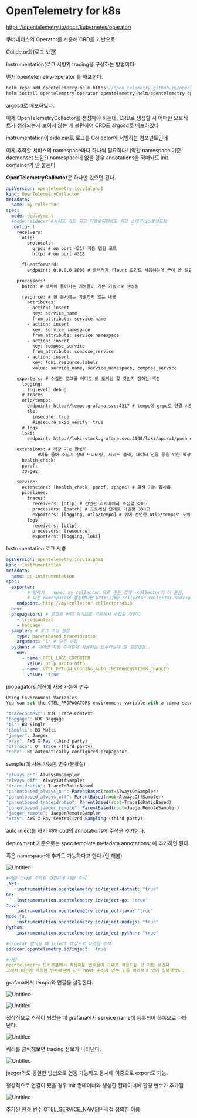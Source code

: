 # OpenTelemetry for k8s

https://opentelemetry.io/docs/kubernetes/operator/

쿠버네티스의 Operator를 사용해 CRD를 기반으로 

Collector와(로그 보관) 

Instrumentation(로그 서빙?) tracing을 구성하는 방법이다.

먼저 opentelemetry-operator 를 배포한다.

```jsx
helm repo add opentelemetry-helm https://open-telemetry.github.io/opentelemetry-helm-charts
helm install opentelemetry-operator opentelemetry-helm/opentelemetry-operator --version 0.43.1
```

argocd로 배포하였다.

이제 OpenTelemetryCollector를 생성해야 하는데, CRD로 생성할 시 어떠한 오브젝트가 생성되는지 보이지 않는 게 불편하여 CRD도 argocd로 배포하였다

instrumentation이 side car로 로그를 Collector에 서빙하는 컴포넌트인데 

이게 추적할 서비스의 namespace마다 하나씩 필요하다!  (약간 namespace 기준 daemonset 느낌?)
namespace에 없을 경우 annotations을 적어놔도 init container가 안 붙는다

**OpenTelemetryCollector**은 하나만 있으면 된다.

```yaml
apiVersion: opentelemetry.io/v1alpha1
kind: OpenTelemetryCollector
metadata:
  name: my-collector
spec:
  mode: deployment
  #mode: sidecar #사이드 카도 되고 디플로이먼트도 되고 스테이터스풀셋도됨
  config: |
    receivers:
      otlp:
        protocols:
          grpc: # on port 4317 자동 맵핑 포트
          http: # on port 4318 

      fluentforward:
        endpoint: 0.0.0.0:8006 # 콜렉터가 fleunt 로깅도 사용하는데 굳이 쓸 필요 모르겠음

    processors:
      batch: # 배치에 들어가는 기능들이 기본 기능으로 생성됨

      resource: # 현 문서에는 기술하지 않는 내용
        attributes:
        - action: insert
          key: service_name
          from_attribute: service.name
        - action: insert
          key: service_namespace
          from_attribute: service.namespace
        - action: insert
          key: compose_service
          from_attribute: compose_service
        - action: insert
          key: loki.resource.labels
          value: service_name, service_namespace, compose_service

    exporters: # 수집한 로그를 어디로 또 포워딩 할 것인지 정하는 섹션
      logging:
        loglevel: debug
      # traces
      otlp/tempo:
        endpoint: http://tempo.grafana.svc:4317 # tempo에 grpc로 연결 시도
        tls:
          insecure: true
          #insecure_skip_verify: true
      # logs
      loki:
        endpoint: http://loki-stack.grafana.svc:3100/loki/api/v1/push # loki에 연결 시도

    extensions: # 확장 기능 활성화
			#예를 들어 수집기 상태 모니터링, 서비스 검색, 데이터 전달 등을 위한 확장을 추가할 수 있습니다.
      health_check:
      pprof:
      zpages:

    service:
      extensions: [health_check, pprof, zpages] # 확장 기능 활성화
      pipelines:
        traces:
          receivers: [otlp] # 선언한 리시버에서 수집할 것이고
          processors: [batch] # 프로세싱 단계로 가공할 것이고
          exporters: [logging, otlp/tempo] # 위에 선언한 otlp/tempo로 포워딩 할 것임.
        logs:
          receivers: [otlp]
          processors: [resource]
          exporters: [logging, loki]
```

Instrumentation 로그 서빙

```yaml
apiVersion: opentelemetry.io/v1alpha1
kind: Instrumentation
metadata:
  name: pp-instrumentation
spec:
  exporter:
		# 위에서   name: my-collector 으로 만든 것에 -collector가 더 붙음.
		# 다른 namespace에 생성했다면 http://my-collector-collector.namespace.svc:4318 
    endpoint: http://my-collector-collector:4318 
  env:
  propagators: # 로그를 어떤 형식으로 가공해서 수집할 것인지
    - tracecontext
    - baggage
  sampler: # 로그 수집 설정
    type: parentbased_traceidratio
    argument: "1" # 모두 수집
  python: # 파이썬 자동 추적일때 사용하는 변수라는데 잘 모르겠음..
    env:
      - name: OTEL_LOGS_EXPORTER
        value: otlp_proto_http
      - name: OTEL_PYTHON_LOGGING_AUTO_INSTRUMENTATION_ENABLED
        value: 'true'
```

propagators 섹션에 사용 가능한 변수

```jsx
Using Environment Variables
You can set the OTEL_PROPAGATORS environment variable with a comma-separated list. Accepted values are:

"tracecontext": W3C Trace Context
"baggage": W3C Baggage
"b3": B3 Single
"b3multi": B3 Multi
"jaeger": Jaeger
"xray": AWS X-Ray (third party)
"ottrace": OT Trace (third party)
"none": No automatically configured propagator.
```

sampler에 사용 가능한 변수(불확실)

```jsx
"always_on": AlwaysOnSampler
"always_off": AlwaysOffSampler
"traceidratio": TraceIdRatioBased
"parentbased_always_on": ParentBased(root=AlwaysOnSampler)
"parentbased_always_off": ParentBased(root=AlwaysOffSampler)
"parentbased_traceidratio": ParentBased(root=TraceIdRatioBased)
"parentbased_jaeger_remote": ParentBased(root=JaegerRemoteSampler)
"jaeger_remote": JaegerRemoteSampler
"xray": AWS X-Ray Centralized Sampling (third party)
```

auto inject를 하기 위해 pod의 annotations에 주석을 추가한다.

deployment 기준으로는 spec.template.metadata.annotations: 에 추가하면 된다.

혹은 namespace에 추가도 가능하다고 한다.(안 해봄)

![Untitled](https://prod-files-secure.s3.us-west-2.amazonaws.com/1963d13b-cc2f-40c8-b422-332972ae6ce6/b6f71985-1fd6-47eb-8ecc-6272a917989f/Untitled.png)

```yaml
#어떤 언어를 추적할 것인지에 대한 주석
.NET: 
	instrumentation.opentelemetry.io/inject-dotnet: "true"
Go: 
	instrumentation.opentelemetry.io/inject-go: "true"
Java: 
	instrumentation.opentelemetry.io/inject-java: "true"
Node.js: 
	instrumentation.opentelemetry.io/inject-nodejs: "true"
Python: 
	instrumentation.opentelemetry.io/inject-python: "true"

#sidecar 방식일 때 inject 대상으로 타겟팅 주석
sidecar.opentelemetry.io/inject: 'true'
```

```yaml
#사담 
opentelemetry 도커부분에서 적용해둔 변수들이 그대로 적용되는 것 처럼 보인다
그래서 이전에 사용한 변수때문에 자꾸 host 주소가 없는 곳을 바라보고 있어 실패했었다.
```

grafana에서 tempo와 연결을 설정한다.

![Untitled](https://prod-files-secure.s3.us-west-2.amazonaws.com/1963d13b-cc2f-40c8-b422-332972ae6ce6/ce19abb6-5b46-4386-bb9f-80068db2d240/Untitled.png)

![Untitled](https://prod-files-secure.s3.us-west-2.amazonaws.com/1963d13b-cc2f-40c8-b422-332972ae6ce6/187636fe-4346-4b54-ba5b-6d6ef2d9ffbd/Untitled.png)

정상적으로 추적이 되었을 때 grafana에서 service name에 등록되어 목록으로 나타난다.

![Untitled](https://prod-files-secure.s3.us-west-2.amazonaws.com/1963d13b-cc2f-40c8-b422-332972ae6ce6/44c877ea-4616-4899-8483-ee69c1fb0600/Untitled.png)

쿼리를 클릭해보면 tracing 정보가 나타난다.

![Untitled](https://prod-files-secure.s3.us-west-2.amazonaws.com/1963d13b-cc2f-40c8-b422-332972ae6ce6/dad8fdd7-9fbd-4238-80a7-71f0eb4bf2b5/Untitled.png)

jaeger와도 동일한 방법으로 연동 가능하고 동시에 이중으로 export도 가능.

정상적으로 연결이 됐을 경우 init 컨테이너와 생성한 컨테이너에 환경 변수가 추가됨

![Untitled](https://prod-files-secure.s3.us-west-2.amazonaws.com/1963d13b-cc2f-40c8-b422-332972ae6ce6/a4be7952-41e5-4efd-b831-1878fa91f921/Untitled.png)

추가된 환경 변수 OTEL_SERVICE_NAME은 직접 정의한 이름